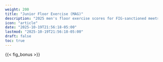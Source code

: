 ```yaml
---
weight: 200
title: "Junior Floor Exercise (MAG)"
description: "2025 men's floor exercise scores for FIG-sanctioned meets"
icon: "article"
date: "2025-10-19T21:56:18-05:00"
lastmod: "2025-10-19T21:56:18-05:00"
draft: false
toc: true
---
```


{{< fig_bonus >}}